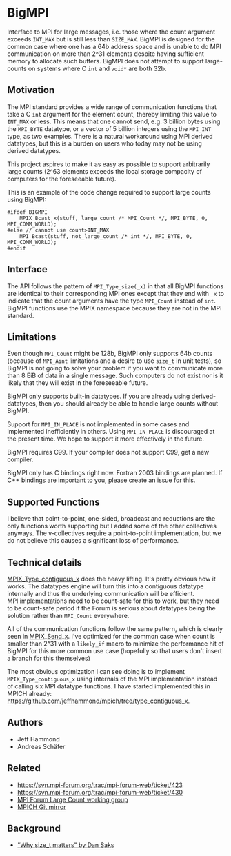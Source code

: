 BigMPI
======

Interface to MPI for large messages, i.e. those where the count argument
exceeds `INT_MAX` but is still less than `SIZE_MAX`.
BigMPI is designed for the common case where one has a 64b address
space and is unable to do MPI communication on more than 2^31 elements
despite having sufficient memory to allocate such buffers.
BigMPI does not attempt to support large-counts on systems where
C `int` and `void*` are both 32b.

## Motivation

The MPI standard provides a wide range of communication functions that
take a C `int` argument for the element count, thereby limiting this
value to `INT_MAX` or less.
This means that one cannot send, e.g. 3 billion bytes using the `MPI_BYTE`
datatype, or a vector of 5 billion integers using the `MPI_INT` type, as
two examples.
There is a natural workaround using MPI derived datatypes, but this is
a burden on users who today may not be using derived datatypes.

This project aspires to make it as easy as possible to support arbitrarily
large counts (2^63 elements exceeds the local storage compacity of computers
for the foreseeable future).

This is an example of the code change required to support large counts using
BigMPI:
```
#ifdef BIGMPI
    MPIX_Bcast_x(stuff, large_count /* MPI_Count */, MPI_BYTE, 0, MPI_COMM_WORLD);
#else // cannot use count>INT_MAX
    MPI_Bcast(stuff, not_large_count /* int */, MPI_BYTE, 0, MPI_COMM_WORLD);
#endif
```

## Interface

The API follows the pattern of `MPI_Type_size(_x)` in that all BigMPI
functions are identical to their corresponding MPI ones except that
they end with `_x` to indicate that the count arguments have the type
`MPI_Count` instead of `int`.
BigMPI functions use the MPIX namespace because they are not in the
MPI standard.

## Limitations

Even though `MPI_Count` might be 128b, BigMPI only supports
64b counts (because of `MPI_Aint` limitations and a desire to use `size_t`
in unit tests), so BigMPI is not going to solve your problem if you
want to communicate more than 8 EiB of data in a single message.
Such computers do not exist nor is it likely that they will exist
in the foreseeable future.

BigMPI only supports built-in datatypes.  If you are already using
derived-datatypes, then you should already be able to handle large
counts without BigMPI.

Support for `MPI_IN_PLACE` is not implemented in some cases and
implemented inefficiently in others.
Using `MPI_IN_PLACE` is discouraged at the present time.
We hope to support it more effectively in the future.

BigMPI requires C99.  If your compiler does not support C99, get a
new compiler.

BigMPI only has C bindings right now.
Fortran 2003 bindings are planned.
If C++ bindings are important to you, please create an issue for this.

## Supported Functions

I believe that point-to-point, one-sided, broadcast and reductions
are the only functions worth supporting but I added some of the other
collectives anyways.
The v-collectives require a point-to-point implementation, but
we do not believe this causes a significant loss of performance.

## Technical details

[MPIX_Type_contiguous_x](https://github.com/jeffhammond/BigMPI/blob/master/src/type_contiguous_x.c)
does the heavy lifting.  It's pretty obvious how it works.
The datatypes engine will turn this into a contiguous datatype internally 
and thus the underlying communication will be efficient.  
MPI implementations need to be count-safe for this to work, but they need
to be count-safe period if the Forum is serious about datatypes being
the solution rather than `MPI_Count` everywhere.

All of the communication functions follow the same pattern, which is
clearly seen in [MPIX_Send_x](https://github.com/jeffhammond/BigMPI/blob/master/src/sendrecv_x.c).
I've optimized for the common case when count is smaller than 2^31 
with a `likely_if` macro to minimize the performance hit of BigMPI
for this more common use case
(hopefully so that users don't insert a branch for this themselves)

The most obvious optimization I can see doing is to implement
`MPIX_Type_contiguous_x` using internals of the MPI implementation 
instead of calling six MPI datatype functions.
I have started implemented this in MPICH already: 
https://github.com/jeffhammond/mpich/tree/type_contiguous_x.

## Authors

* Jeff Hammond
* Andreas Schäfer

## Related

* https://svn.mpi-forum.org/trac/mpi-forum-web/ticket/423
* https://svn.mpi-forum.org/trac/mpi-forum-web/ticket/430
* [MPI Forum Large Count working group](https://svn.mpi-forum.org/trac/mpi-forum-web/wiki/LargeCountWG)
* [MPICH Git mirror](http://git.mpich.org/bigmpi.git/)

## Background

* ["Why size_t matters" by Dan Saks](http://www.embedded.com/electronics-blogs/programming-pointers/4026076/Why-size-t-matters)
